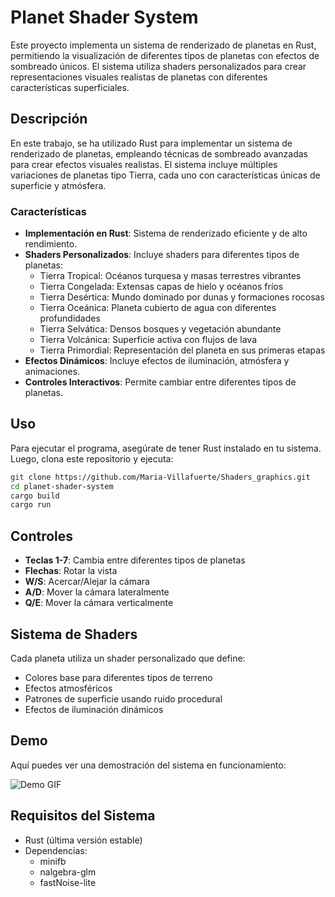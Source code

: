 # Planet Shader System

Este proyecto implementa un sistema de renderizado de planetas en Rust, permitiendo la visualización de diferentes tipos de planetas con efectos de sombreado únicos. El sistema utiliza shaders personalizados para crear representaciones visuales realistas de planetas con diferentes características superficiales.

## Descripción

En este trabajo, se ha utilizado Rust para implementar un sistema de renderizado de planetas, empleando técnicas de sombreado avanzadas para crear efectos visuales realistas. El sistema incluye múltiples variaciones de planetas tipo Tierra, cada uno con características únicas de superficie y atmósfera.

### Características

- **Implementación en Rust**: Sistema de renderizado eficiente y de alto rendimiento.
- **Shaders Personalizados**: Incluye shaders para diferentes tipos de planetas:
  - Tierra Tropical: Océanos turquesa y masas terrestres vibrantes
  - Tierra Congelada: Extensas capas de hielo y océanos fríos
  - Tierra Desértica: Mundo dominado por dunas y formaciones rocosas
  - Tierra Oceánica: Planeta cubierto de agua con diferentes profundidades
  - Tierra Selvática: Densos bosques y vegetación abundante
  - Tierra Volcánica: Superficie activa con flujos de lava
  - Tierra Primordial: Representación del planeta en sus primeras etapas
- **Efectos Dinámicos**: Incluye efectos de iluminación, atmósfera y animaciones.
- **Controles Interactivos**: Permite cambiar entre diferentes tipos de planetas.

## Uso

Para ejecutar el programa, asegúrate de tener Rust instalado en tu sistema. Luego, clona este repositorio y ejecuta:

```bash
git clone https://github.com/Maria-Villafuerte/Shaders_graphics.git
cd planet-shader-system
cargo build
cargo run
```

## Controles

- **Teclas 1-7**: Cambia entre diferentes tipos de planetas
- **Flechas**: Rotar la vista
- **W/S**: Acercar/Alejar la cámara
- **A/D**: Mover la cámara lateralmente
- **Q/E**: Mover la cámara verticalmente

## Sistema de Shaders

Cada planeta utiliza un shader personalizado que define:
- Colores base para diferentes tipos de terreno
- Efectos atmosféricos
- Patrones de superficie usando ruido procedural
- Efectos de iluminación dinámicos

## Demo

Aquí puedes ver una demostración del sistema en funcionamiento:

![Demo GIF](./planets.gif)

## Requisitos del Sistema

- Rust (última versión estable)
- Dependencias:
  - minifb
  - nalgebra-glm
  - fastNoise-lite


